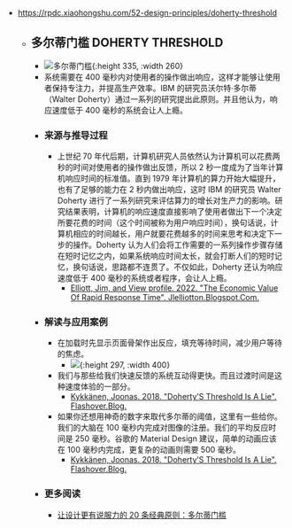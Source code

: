 - https://rpdc.xiaohongshu.com/52-design-principles/doherty-threshold
	- ## **多尔蒂门槛 DOHERTY THRESHOLD**
		- ![多尔蒂门槛](https://picasso-static.xiaohongshu.com/fe-platform/8d14915f7888a20303676ce93b669cbdfceffdcb.gif){:height 335, :width 260}
		- 系统需要在 400 毫秒内对使用者的操作做出响应，这样才能够让使用者保持专注力，并提高生产效率。IBM 的研究员沃尔特·多尔蒂（Walter Doherty）通过一系列的研究提出此原则。并且他认为，响应速度低于 400 毫秒的系统会让人上瘾。
		- ### 来源与推导过程
			- 上世纪 70 年代后期，计算机研究人员依然认为计算机可以花费两秒的时间对使用者的操作做出反馈，所以 2 秒一度成为了当年计算机响应时间的标准值。直到 1979 年计算机的算力开始大幅提升，也有了足够的能力在 2 秒内做出响应，这时 IBM 的研究员 Walter Doherty 进行了一系列研究来评估算力的增长对生产力的影响。研究结果表明，计算机的响应速度直接影响了使用者做出下一个决定所要花费的时间（这个时间被称为用户响应时间），换句话说，计算机相应的时间越长，用户就要花费越多的时间来思考和决定下一步的操作。Doherty 认为人们会将工作需要的一系列操作步骤存储在短时记忆之内，如果系统响应时间太长，就会打断人们的短时记忆，换句话说，思路都不连贯了。不仅如此，Doherty 还认为响应速度低于 400 毫秒的系统或者程序，会让人上瘾。
				- [Elliott, Jim, and View profile. 2022. "The Economic Value Of Rapid Response Time". Jlelliotton.Blogspot.Com.](https://jlelliotton.blogspot.com/p/the-economic-value-of-rapid-response.html?lipi=urn:li:page:d_flagship3_pulse_read;lUFt0dpTR06d%2BqH7/uD2Sw%3D%3D)
		- ### 解读与应用案例
			- 在加载时先显示页面骨架作出反应，填充等待时间，减少用户等待的焦虑。
				- ![](https://picasso-static.xiaohongshu.com/fe-platform/07155a7f2fa5e52277e7d55eb4a3a3447b948e72.png){:height 297, :width 400}
			- 我们与那些给我们快速反馈的系统互动得更快。而且过渡时间是这种速度体验的一部分。
				- [Kykkänen, Joonas. 2018. "Doherty’S Threshold Is A Lie". Flashover.Blog.](https://www.flashover.blog/posts/dohertys-threshold-is-a-lie)
			- 如果你还想用神奇的数字来取代多尔蒂的阈值，这里有一些给你。我们的大脑在 100 毫秒内完成对图像的注册。我们的平均反应时间是 250 毫秒。谷歌的 Material Design 建议，简单的动画应该在 100 毫秒内完成，更复杂的动画则需要 500 毫秒。
				- [Kykkänen, Joonas. 2018. "Doherty’S Threshold Is A Lie". Flashover.Blog.](https://www.flashover.blog/posts/dohertys-threshold-is-a-lie)
		- ### 更多阅读
			- [让设计更有说服力的 20 条经典原则：多尔蒂门槛](https://www.uisdc.com/20-ux-rules-doherty-threshold)